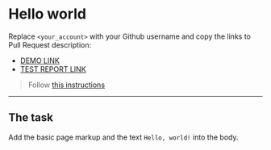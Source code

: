 # Hello world
Replace `<your_account>` with your Github username and copy the links to Pull Request description:
- [DEMO LINK](https://DanilDoroshenko121.github.io/layout_hello-world/)
- [TEST REPORT LINK](https://DanilDoroshenko121.github.io/layout_hello-world/report/html_report/)

> Follow [this instructions](https://mate-academy.github.io/layout_task-guideline/#how-to-solve-the-layout-tasks-on-github)
___

## The task
Add the basic page markup and the text `Hello, world!` into the body.
